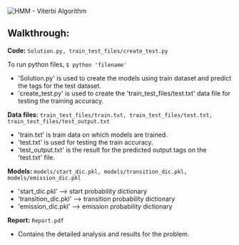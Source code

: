 ![HMM - Viterbi Algorithm](https://github.com/shrebox/Natural-Language-Processing/blob/master/4.%20HMM%20-%20Veterbi%20Algorithm/Problem_Statement.jpg)

## Walkthrough:

**Code:** ```Solution.py, train_test_files/create_test.py```

To run python files, ```$ python 'filename'```

* 'Solution.py' is used to create the models using train dataset and predict the tags for the test dataset. 
* 'create_test.py' is used to create the 'train_test_files/test.txt' data file for testing the training accuracy.

**Data files:** ```train_test_files/train.txt, train_test_files/test.txt, train_test_files/test_output.txt```

* 'train.txt' is train data on which models are trained.
* 'test.txt' is used for testing the train accuracy.
* 'test_output.txt' is the result for the predicted output tags on the 'test.txt' file.

**Models:** ```models/start_dic.pkl, models/transition_dic.pkl, models/emission_dic.pkl```

* 'start_dic.pkl' --> start probability dictionary
* 'transition_dic.pkl' --> transition probability dictionary
* 'emission_dic.pkl' --> emission probability dictionary

**Report:** ```Report.pdf```

<!--### Data files:### Models:
### Report:-->

* Contains the detailed analysis and results for the problem.
